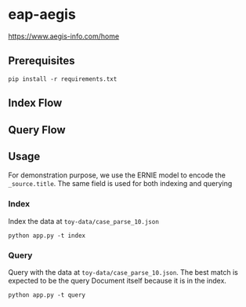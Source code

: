 # eap-aegis
https://www.aegis-info.com/home

## Prerequisites

```
pip install -r requirements.txt
```

## Index Flow

## Query Flow


## Usage

For demonstration purpose, we use the ERNIE model to encode the `_source.title`. The same field is used for both 
indexing and querying

### Index

Index the data at `toy-data/case_parse_10.json`
```
python app.py -t index
```

### Query

Query with the data at `toy-data/case_parse_10.json`. The best match is expected to be the query Document itself 
because it is in the index.
```
python app.py -t query
```
